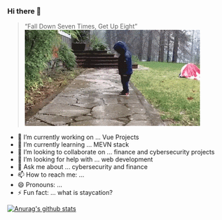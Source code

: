 ### Hi there 👋

> “Fall Down Seven Times, Get Up Eight”
![“Fall Down Seven Times, Get Up Eight”](keeptrying.gif)

- 🔭 I’m currently working on ... Vue Projects
- 🌱 I’m currently learning ... MEVN stack
- 👯 I’m looking to collaborate on ... finance and cybersecurity projects
- 🤔 I’m looking for help with ... web development
- 💬 Ask me about ... cybersecurity and finance
- 📫 How to reach me: ... 
- 😄 Pronouns: ... 
- ⚡ Fun fact: ... what is staycation?

[![Anurag's github stats](https://github-readme-stats.vercel.app/api?username=haustasis)](https://github.com/anuraghazra/github-readme-stats)


